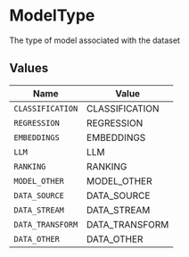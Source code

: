 # ModelType

The type of model associated with the dataset


## Values

| Name             | Value            |
| ---------------- | ---------------- |
| `CLASSIFICATION` | CLASSIFICATION   |
| `REGRESSION`     | REGRESSION       |
| `EMBEDDINGS`     | EMBEDDINGS       |
| `LLM`            | LLM              |
| `RANKING`        | RANKING          |
| `MODEL_OTHER`    | MODEL_OTHER      |
| `DATA_SOURCE`    | DATA_SOURCE      |
| `DATA_STREAM`    | DATA_STREAM      |
| `DATA_TRANSFORM` | DATA_TRANSFORM   |
| `DATA_OTHER`     | DATA_OTHER       |